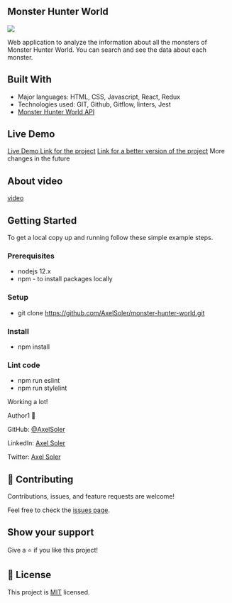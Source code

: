 ## Monster Hunter World

![](https://img.shields.io/badge/Microverse-blueviolet)

Web application to analyze the information about all the monsters of Monster Hunter World. You can search and see the data about each monster.

## Built With

- Major languages: HTML, CSS, Javascript, React, Redux
- Technologies used: GIT, Github, Gitflow, linters, Jest
- [Monster Hunter World API](https://docs.mhw-db.com/)

## Live Demo

[Live Demo Link for the project](https://golden-capybara-afafa7.netlify.app/)
[Link for a better version of the project](https://app.netlify.com/sites/classy-banoffee-260a19/overview)
More changes in the future

## About video

[video](https://www.loom.com/share/809cbea31e43403fa25c375040c95ccd)

## Getting Started

To get a local copy up and running follow these simple example steps.

### Prerequisites
* nodejs 12.x
* npm - to install packages locally

### Setup
* git clone https://github.com/AxelSoler/monster-hunter-world.git

### Install
* npm install

### Lint code
* npm run eslint
* npm run stylelint

Working a lot! 

Author1 👤 

GitHub: [@AxelSoler](https://github.com/AxelSoler)

LinkedIn: [Axel Soler](https://www.linkedin.com/in/axel-soler-685985232/)

Twitter: [Axel Soler](https://twitter.com/AxelSoler18)

## 🤝 Contributing

Contributions, issues, and feature requests are welcome!

Feel free to check the [issues page](../../issues/).

## Show your support

Give a ⭐️ if you like this project!

## 📝 License

This project is [MIT](./LICENSE.md) licensed.
